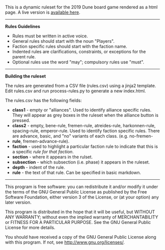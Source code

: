 This is a dynamic ruleset for the 2019 Dune board game rendered as a html page. 
A live version is [available here](http://andrewc.me/dune/).

---

**Rules Guidelines**

- Rules must be written in active voice.
- General rules should start with the noun "Players".
- Faction specific rules should start with the faction name.
- Indented rules are clarifications, constraints, or exceptions for the parent rule.
- Optional rules use the word "may"; compulsory rules use "must".


---

**Building the ruleset**

The rules are generated from a CSV file (rules.csv) using a jinja2 template. Edit rules.csv and run process-rules.py to generate a new index.html.

The rules.csv has the following fields:
- **class1** - empty or "alliances". Used to identify alliance specific rules. They will appear as grey boxes in the ruleset when the alliance button is pressed.
- **class2** - empty, bene-rule, fremen-rule, atreides-rule, harkonnen-rule, spacing-rule, emperor-rule. Used to identify faction specific rules. There are advance, basic, and "no" variants of each class. (e.g. no-fremen-
- **rule**, fremen-advance-rule).
- **faction** - used to highlight a particular faction rule to indicate that this is a specific *rule for that faction*.
- **section** - where it appears in the rulset.
- **subsection** - which subsection (i.e. phase) it appears in the ruleset.
- **depth** - indent of the rule.
- **rule** - the text of that rule. Can be specified in basic markdown.

--- 

This program is free software: you can redistribute it and/or modify it under the terms of the GNU General Public License as published by the Free Software Foundation, either version 3 of the License, or (at your option) any later version.

This program is distributed in the hope that it will be useful, but WITHOUT ANY WARRANTY; without even the implied warranty of  MERCHANTABILITY or FITNESS FOR A PARTICULAR PURPOSE. See the GNU General Public License for more details.

You should have received a copy of the GNU General Public License along with this program.  If not, see <http://www.gnu.org/licenses/>.
